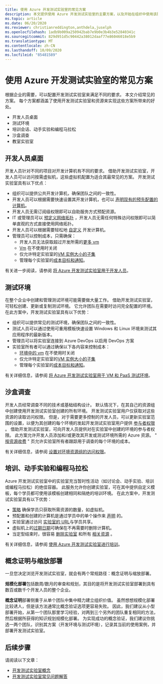 ```yaml
---
title: 使用 Azure 开发测试实验室的常见方案
description: 本文提供使用 Azure 开发测试实验室的主要方案，以及开始在组织中使用该服务的两个常规路径。
ms.topic: article
ms.date: 06/20/2020
ms.reviewer: christianreddington,anthdela,juselph
ms.openlocfilehash: 1adb9b009a250942bab7e9b0e3b4b3e52840341c
ms.sourcegitcommit: 829d951d5c90442a38012daaf77e86046018e5b9
ms.translationtype: MT
ms.contentlocale: zh-CN
ms.lasthandoff: 10/09/2020
ms.locfileid: "85481589"
---
```

# <a name="popular-scenarios-for-using-azure-devtest-labs"></a>使用 Azure 开发测试实验室的常见方案
根据企业的需要，可以配置开发测试实验室来满足不同的要求。  本文介绍常见的方案。 每个方案都涵盖了使用开发测试实验室和资源来实现这些方案所带来的好处。  

- 开发人员桌面
- 测试环境
- 培训会话、动手实验和编程马拉松
- 沙盒调查
- 教室实验室

## <a name="developer-desktops"></a>开发人员桌面
开发人员针对不同的项目对开发计算机有不同的要求。 借助开发测试实验室，开发人员可以访问按需虚拟机，这些虚拟机配置为适合其最常见的方案。 开发测试实验室具有以下优点：

- 组织可以提供公共开发计算机，确保团队之间的一致性。
- 开发人员可以根据需要快速设置其开发计算机，也可以 [声明现有的预先配置的计算机](devtest-lab-add-claimable-vm.md)。
- 开发人员无需订阅级权限即可以自助服务方式预配资源。
- IT 或管理员可以 [预定义网络拓扑](devtest-lab-configure-vnet.md) ，开发人员无需任何特殊访问权限即可以简单直观的方式直接使用网络拓扑。
- 开发人员可以根据需要轻松地 [自定义](devtest-lab-add-vm.md#add-an-existing-artifact-to-a-vm) 开发计算机。
- 管理员可以控制成本，只需确保：
    - 开发人员无法获取超过开发所需的[更多 vm](devtest-lab-set-lab-policy.md#set-virtual-machines-per-user)
    - [Vm](devtest-lab-set-lab-policy.md#set-auto-shutdown) 在不使用时关闭
    - 仅允许特定实验室的[VM 实例大小的子集](devtest-lab-set-lab-policy.md#set-allowed-virtual-machine-sizes)
    - 管理每个实验室的[成本目标和通知](devtest-lab-configure-cost-management.md)。

有关进一步阅读，请参阅 [将 Azure 开发测试实验室用于开发人员](devtest-lab-developer-lab.md)。 

## <a name="test-environments"></a>测试环境
在整个企业中创建和管理测试环境可能需要做大量工作。 借助开发测试实验室，可轻松创建、更新或复制测试环境。 它允许团队在需要时访问完全配置的环境。 在此方案中，开发测试实验室具有以下优势：

- 组织可以提供常见的测试环境，确保团队之间的一致性。
- 测试人员可以通过使用可重用模板快速设置 Windows 和 Linux 环境来测试其应用程序的最新版本。
- 管理员可以将实验室连接到 Azure DevOps 以启用 DevOps 方案
- 实验室所有者可以通过确保以下各内容来控制成本：
    - [环境中的 vm](devtest-lab-set-lab-policy.md#set-auto-shutdown) 在不使用时关闭
    - 仅允许特定实验室的[VM 实例大小的子集](devtest-lab-set-lab-policy.md#set-allowed-virtual-machine-sizes)
    - 管理每个实验室的[成本目标和通知](devtest-lab-configure-cost-management.md)。

有关详细信息，请参阅 [将 Azure 开发测试实验室用于 VM 和 PaaS 测试环境](devtest-lab-test-env.md)。

## <a name="sandboxed-investigations"></a>沙盒调查
开发人员经常调查不同的技术或基础结构设计。 默认情况下，在其自己的资源组中创建使用开发测试实验室创建的所有环境。 开发测试实验室用户仅获取对这些资源的读取访问权限。 但是，对于需要更多控制的开发人员，可以更新实验室范围的设置，以便为其创建的每个环境的发起开发测试实验室用户提供 [参与者权限](https://azure.microsoft.com/updates/azure-devtest-labs-view-and-set-access-rights-to-an-environment-rg/) 。  借助开发测试实验室，可向开发人员提供对在实验室中创建的环境的参与者权限。  此方案允许开发人员添加和/或更改其开发或测试环境所需的 Azure 资源。 " [按资源收费](devtest-lab-configure-cost-management.md#view-cost-by-resource) " 页允许实验室所有者跟踪用于调查的每个环境的成本。

有关详细信息，请参阅 [设置对环境资源组的访问权限](https://aka.ms/dtl-sandbox)。

## <a name="trainings-hands-on-labs-and-hackathons"></a>培训、动手实验和编程马拉松 
Azure 开发测试实验室中的实验室充当暂时性活动（如讨论会、动手实验、培训或编程马拉松）的绝佳容器。  此服务允许你创建实验室，可在其中提供自定义模板，每个学员都可使用该模板创建相同和隔绝的培训环境。 在此方案中，开发测试实验室具有以下优势：

- [策略](devtest-lab-set-lab-policy.md) 确保学员只获取所需资源的数量，如虚拟机。
- 预配置和创建的计算机是通过学员中的单个操作来 [声明](devtest-lab-add-claimable-vm.md) 的。
- 实验室通过访问 [实验室的 URL](devtest-lab-faq.md#how-do-i-share-a-direct-link-to-my-lab)与学员共享。
- 虚拟机上的[过期日期](devtest-lab-add-vm.md#steps-to-add-a-vm-to-a-lab-in-azure-devtest-labs)可确保在不再需要时删除计算机。
- 当定型结束时，很容易 [删除实验室](devtest-lab-delete-lab-vm.md#delete-a-lab) 和所有 [相关资源](devtest-lab-faq.md#how-do-i-automate-the-process-of-deleting-all-the-vms-in-my-lab) 。

有关详细信息，请参阅 [使用 Azure 开发测试实验室进行培训](devtest-lab-training-lab.md)。  

## <a name="proof-of-concept-vs-scaled-deployment"></a>概念证明与缩放部署
一旦您决定浏览开发测试实验室，就会有两个常规路径：概念证明与缩放部署。  

**规模化部署**包括数周/数月的审查和规划，其目的是将开发测试实验室部署到具有数百或数千个开发人员的整个企业。

**概念证明**部署侧重于从单个团队中集中精力建立组织价值。 虽然想想规模化部署比较诱人，但是该方法通常比概念验证选项更容易失败。 因此，我们建议从小型部署开始，从第一个团队那里学习经验，对两到三个另外的团队重复相同的方法，然后根据所获得的知识规划规模化部署。 为实现成功的概念验证，我们建议你挑选一两个团队，识别其方案（开发环境与测试环境），记录其当前的使用案例，并部署开发测试实验室。

## <a name="next-steps"></a>后续步骤
请阅读以下文章：

- [开发测试实验室概念](devtest-lab-concepts.md)
- [开发测试实验室常见问题解答](devtest-lab-faq.md)

